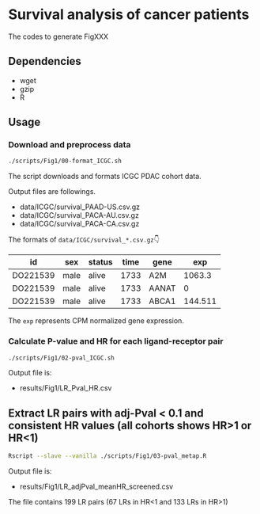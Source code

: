 # Survival analysis of cancer patients

The codes to generate FigXXX

## Dependencies

- wget
- gzip
- R

## Usage

### Download and preprocess data

```sh
./scripts/Fig1/00-format_ICGC.sh
```

The script downloads and formats ICGC PDAC cohort data.  

Output files are followings.
- data/ICGC/survival_PAAD-US.csv.gz
- data/ICGC/survival_PACA-AU.csv.gz
- data/ICGC/survival_PACA-CA.csv.gz

The formats of `data/ICGC/survival_*.csv.gz`:point_down:

| id       | sex  | status | time | gene  | exp     |
| -------- | ---- | ------ | ---- | ----- | ------- |
| DO221539 | male | alive  | 1733 | A2M   | 1063.3  |
| DO221539 | male | alive  | 1733 | AANAT | 0       |
| DO221539 | male | alive  | 1733 | ABCA1 | 144.511 |

The `exp` represents CPM normalized gene expression.

### Calculate P-value and HR for each ligand-receptor pair

```sh
./scripts/Fig1/02-pval_ICGC.sh
```

Output file is:
- results/Fig1/LR_Pval_HR.csv

## Extract LR pairs with adj-Pval < 0.1 and consistent HR values (all cohorts shows HR>1 or HR<1)

```sh
Rscript --slave --vanilla ./scripts/Fig1/03-pval_metap.R
```

Output file is:
- results/Fig1/LR_adjPval_meanHR_screened.csv

The file contains 199 LR pairs (67 LRs in HR<1 and 133 LRs in HR>1)
